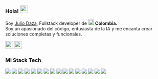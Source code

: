 <!--<img align="right" alt="My avatar from figma - www.figma.com" height="150" src="https://i.imgur.com/Z6uSuhb.png">-->

### Hola! <img src="/hi.gif" width="24"> 
<p>Soy <a href="https://juliodaza.com">Julio Daza</a>, Fullstack developer de <img src="https://upload.wikimedia.org/wikipedia/commons/2/21/Flag_of_Colombia.svg" width="18"/> <b>Colombia. </b><br>
Soy un apasionado del código, entusiasta de la IA y me encanta crear soluciones completas y funcionales.</p>

<a href="https://www.linkedin.com/in/jucema89/"><img height= "24" src= "https://img.shields.io/badge/LinkedIn-0e76a8?style=for-the-badge&logo=linkedin&logoColor=white"></a>
<a href="mailto:jucema89@gmail.com"><img height= "24" src= "https://img.shields.io/badge/Gmail-EA4335?style=for-the-badge&logo=gmail&logoColor=white"></a>
<!--<a href="https://www.instagram.com/lanno__"><img height= "24" src= "https://img.shields.io/badge/Instagram-833AB4?style=for-the-badge&logo=instagram&logoColor=white"></a> -->

<h3>Mi Stack Tech</h3>
<p>
    <img src= "https://img.shields.io/badge/Linux-000000?style=flat-square&logo=linux&logoColor=white">
    <img src= "https://img.shields.io/badge/Git-e84d31?style=flat-square&logo=git&logoColor=white">
    <img src= "https://img.shields.io/badge/JavaScript-eab308?style=flat-square&logo=javascript&logoColor=white">
    <img src= "https://img.shields.io/badge/TypeScript-3b82f6?style=flat-square&logo=typescript&logoColor=white">
    <img src= "https://img.shields.io/badge/Angular-a855f7?style=flat-square&logo=angular&logoColor=white">
    <img src= "https://img.shields.io/badge/Next js-000000?style=flat-square&logo=next.js&logoColor=white">
    <img src= "https://img.shields.io/badge/Node.js-2c682c?style=flat-square&logo=nodedotjs&logoColor=white">
    <img src= "https://img.shields.io/badge/Docker-0ea5eb?style=flat-square&logo=docker&logoColor=white">
    <img src= "https://img.shields.io/badge/Mongo-118d4d?style=flat-square&logo=mongodb&logoColor=white">
     <img src= "https://img.shields.io/badge/MySQL-3E6E93?style=flat-square&logo=mysql&logoColor=white">
    <img src="https://img.shields.io/badge/Tailwind-0ea5e9?style=flat-square&logo=tailwind-css&logoColor=white">
    <img src= "https://img.shields.io/badge/Saas-c66394?style=flat-square&logo=sass&logoColor=white">
    <img src= "https://img.shields.io/badge/Bootstrap-0ea5e9?style=flat-square&logo=bootstrap&logoColor=white">
    <img src= "https://img.shields.io/badge/HTML5-e96228?style=flat-square&logo=html5&logoColor=white">
    <img src= "https://img.shields.io/badge/CSS3-31a4d5?style=flat-square&logo=css3&logoColor=white">
     <img src= "https://img.shields.io/badge/Nginx-019137?style=flat-square&logo=nginx&logoColor=white">
